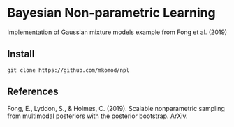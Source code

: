# Bayesian Non-parametric Learning

Implementation of Gaussian mixture models example from Fong et al. (2019)

## Install

```
git clone https://github.com/mkomod/npl
```

## References

Fong, E., Lyddon, S., & Holmes, C. (2019). Scalable nonparametric sampling from multimodal posteriors with the posterior bootstrap. ArXiv.
